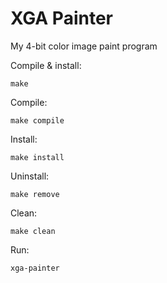 # XGA Painter
My 4-bit color image paint program

Compile & install:
```
make
```

Compile:
```
make compile
```

Install:
```
make install
```

Uninstall:
```
make remove
```

Clean:
```
make clean
```
Run:
```
xga-painter
```
